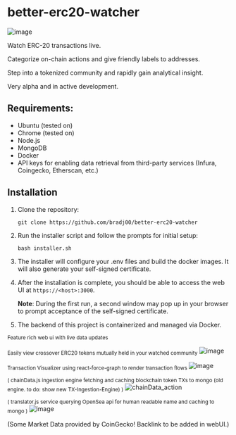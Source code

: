 # better-erc20-watcher
![image](https://github.com/bradj00/better-erc20-watcher/assets/99688245/53669b13-6af8-4915-a7b2-b7d70b0d4b12)


Watch ERC-20 transactions live. 

Categorize on-chain actions and give friendly labels to addresses.

Step into a tokenized community and rapidly gain analytical insight.

Very alpha and in active development.

## Requirements:

- Ubuntu (tested on)
- Chrome (tested on)
- Node.js
- MongoDB
- Docker
- API keys for enabling data retrieval from third-party services (Infura, Coingecko, Etherscan, etc.)

## Installation

1. Clone the repository:
   ```
   git clone https://github.com/bradj00/better-erc20-watcher
   ```

2. Run the installer script and follow the prompts for initial setup:
   ```
   bash installer.sh
   ```

3. The installer will configure your .env files and build the docker images. It will also generate your self-signed certificate.

4. After the installation is complete, you should be able to access the web UI at `https://<host>:3000`.

   **Note**: During the first run, a second window may pop up in your browser to prompt acceptance of the self-signed certificate.

5. The backend of this project is containerized and managed via Docker.


<sub>Feature rich web ui with live data updates </sub>



<sub>Easily view crossover ERC20 tokens mutually held in your watched community</sub>
![image](https://user-images.githubusercontent.com/99688245/212493974-77cdc1bc-a1fe-44bd-83d6-2add1ebc87c5.png)

<sub>Transaction Visualizer using react-force-graph to render transaction flows </sub>
![image](https://github.com/bradj00/better-erc20-watcher/assets/99688245/86447241-407d-4e74-be3a-a628a556650d)



<sub>( chainData.js ingestion engine fetching and caching blockchain token TXs to mongo (old engine. to do: show new TX-Ingestion-Engine) )</sub>
![chainData_action](https://user-images.githubusercontent.com/99688245/202078438-05a839b5-f258-4e94-b2d3-f0d78301fea8.gif)


<sub>( translator.js service querying OpenSea api for human readable name and caching to mongo )</sub>
![image](https://user-images.githubusercontent.com/99688245/202107232-82cb591c-a2cf-423a-b455-df82a6be85a0.png)





(Some Market Data provided by CoinGecko! Backlink to be added in webUI.)


